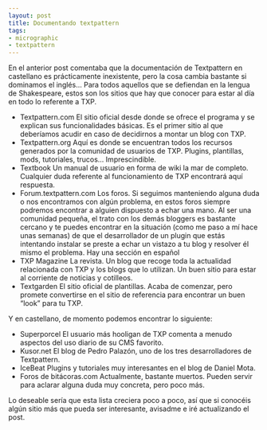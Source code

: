 ```yaml
---
layout: post
title: Documentando textpattern
tags:
- micrographic
- textpattern
---
```

En el anterior post comentaba que la documentación de Textpattern en castellano es prácticamente inexistente, pero la cosa cambia bastante si dominamos el inglés… Para todos aquellos que se defiendan en la lengua de Shakespeare, estos son los sitios que hay que conocer para estar al día en todo lo referente a TXP.

* Textpattern.com El sitio oficial desde donde se ofrece el programa y se explican sus funcionalidades básicas. Es el primer sitio al que deberíamos acudir en caso de decidirnos a montar un blog con TXP.
* Textpattern.org Aquí es donde se encuentran todos los recursos generados por la comunidad de usuarios de TXP. Plugins, plantillas, mods, tutoriales, trucos… Imprescindible.
* Textbook Un manual de usuario en forma de wiki la mar de completo. Cualquier duda referente al funcionamiento de TXP encontrará aquí respuesta.
* Forum.textpattern.com Los foros. Si seguimos manteniendo alguna duda o nos encontramos con algún problema, en estos foros siempre podremos encontrar a alguien dispuesto a echar una mano. Al ser una comunidad pequeña, el trato con los demás bloggers es bastante cercano y te puedes encontrar en la situación (como me paso a mí hace unas semanas) de que el desarrollador de un plugin que estás intentando instalar se preste a echar un vistazo a tu blog y resolver él mismo el problema. Hay una sección en español
* TXP Magazine La revista. Un blog que recoge toda la actualidad relacionada con TXP y los blogs que lo utilizan. Un buen sitio para estar al corriente de noticias y cotilleos.
* Textgarden El sitio oficial de plantillas. Acaba de comenzar, pero promete convertirse en el sitio de referencia para encontrar un buen “look” para tu TXP.

Y en castellano, de momento podemos encontrar lo siguiente:

* Superporcel El usuario más hooligan de TXP comenta a menudo aspectos del uso diario de su CMS favorito.
* Kusor.net El blog de Pedro Palazón, uno de los tres desarrolladores de Textpattern.
* IceBeat Plugins y tutoriales muy interesantes en el blog de Daniel Mota.
* Foros de bitácoras.com Actualmente, bastante muertos. Pueden servir para aclarar alguna duda muy concreta, pero poco más.

Lo deseable sería que esta lista creciera poco a poco, así que si conocéis algún sitio más que pueda ser interesante, avisadme e iré actualizando el post.

